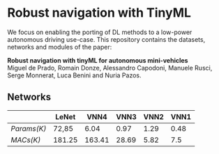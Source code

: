 # Robust navigation with TinyML
We focus on enabling the porting of DL methods to a low-power autonomous driving use-case. This repository contains the datasets, networks and modules of the paper:  

**Robust navigation with tinyML for autonomous mini-vehicles**  
Miguel de Prado, Romain Donze, Alessandro Capodoni, Manuele Rusci, Serge Monnerat, Luca Benini and Nuria Pazos.

## Networks
|       | LeNet | VNN4 | VNN3 | VNN2 | VNN1 |
| ------- | ----- | ---- | ---- | ---- | ---- |
| *Params(K)* | 72,85  | 6.04  | 0.97 | 1.29 | 0.48 |
| *MACs(K)* |  181.25 | 163.41 | 28.69 | 5.82 | 7.5 |

